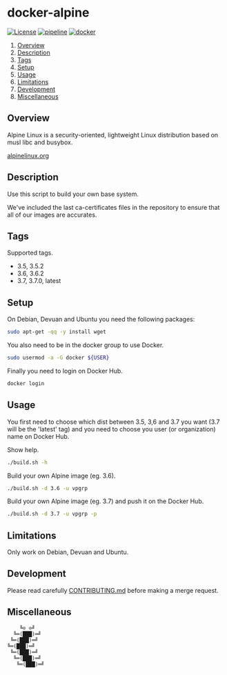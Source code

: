 # docker-alpine

[![License][license-img]][license-href]
[![pipeline][pipeline-img]][pipeline-href]
[![docker][docker-img]][docker-href]

1. [Overview](#overview)
2. [Description](#description)
3. [Tags](#tags)
4. [Setup](#setup)
5. [Usage](#usage)
6. [Limitations](#limitations)
7. [Development](#development)
8. [Miscellaneous](#miscellaneous)

## Overview

Alpine Linux  is a security-oriented,  lightweight Linux distribution  based on
musl libc and busybox.

[alpinelinux.org][overview-href]

## Description

Use this script to build your own base system.

We've included the last ca-certificates files  in the repository to ensure that
all of our images are accurates.

## Tags

Supported tags.

- 3.5, 3.5.2
- 3.6, 3.6.2
- 3.7, 3.7.0, latest

## Setup

On Debian, Devuan and Ubuntu you need the following packages:

```bash
sudo apt-get -qq -y install wget
```

You also need to be in the docker group to use Docker.

```bash
sudo usermod -a -G docker ${USER}
```

Finally you need to login on Docker Hub.

```bash
docker login
```

## Usage

You first need to choose which dist between 3.5, 3,6 and 3.7 you want (3.7 will
be the 'latest' tag) and you need  to choose you user (or organization) name on
Docker Hub.

Show help.

```bash
./build.sh -h
```

Build your own Alpine image (eg. 3.6).

```bash
./build.sh -d 3.6 -u vpgrp
```

Build your own Alpine image (eg. 3.7) and push it on the Docker Hub.

```bash
./build.sh -d 3.7 -u vpgrp -p
```

## Limitations

Only work on Debian, Devuan and Ubuntu.

## Development

Please read carefully [CONTRIBUTING.md][contribute-href]  before making a merge
request.

## Miscellaneous

```
    ╚⊙ ⊙╝
  ╚═(███)═╝
 ╚═(███)═╝
╚═(███)═╝
 ╚═(███)═╝
  ╚═(███)═╝
   ╚═(███)═╝
```

[license-img]: https://img.shields.io/badge/license-Apache-blue.svg
[license-href]: LICENSE
[pipeline-img]: https://git.vpgrp.io/docker/docker-alpine/badges/master/pipeline.svg
[pipeline-href]: https://git.vpgrp.io/docker/docker-alpine/commits/master
[docker-img]: https://img.shields.io/docker/pulls/vpgrp/alpine.svg
[docker-href]: https://registry.hub.docker.com/u/vpgrp/alpine
[overview-href]: https://alpinelinux.org/
[contribute-href]: CONTRIBUTING.md
